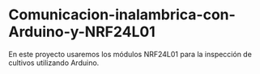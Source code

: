 # Comunicacion-inalambrica-con-Arduino-y-NRF24L01
En este proyecto usaremos los módulos NRF24L01 para la inspección de cultivos utilizando Arduino.
